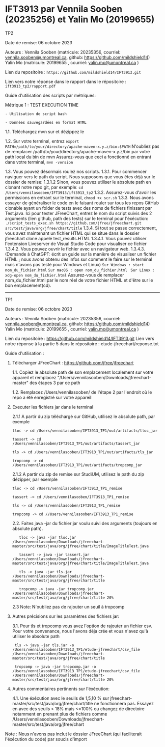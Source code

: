 # IFT3913 par Vennila Sooben (20235256) et Yalin Mo (20199655)

TP2

Date de remise: 06 octobre 2023

Auteurs : 
Vennila Sooben (matricule: 20235356, courriel: vennila.sooben@umontreal.ca, github: https://github.com/mildshield14)
Yalin Mo (matricule: 20199655 , courriel: yalin.mo@umontreal.ca )

Lien du repositoire : `https://github.com/mildshield14/IFT3913.git`

Lien vers notre réponse dans le rapport dans le répositoire : `ift3913_tp2/rapport.pdf`


Guide d'utilisation des scripts par métriques:

Métrique 1 : TEST EXECUTION TIME

    - Utilisation de script bash
    
    - Données sauvegardées en format HTML

 1.1. Téléchargez mvn sur et dézippez le

 1.2. Sur votre terminal, entrez
      `export PATH=/path/to/your/directory/apache-maven-x.y.z/bin:$PATH`
      N'oubliez pas de remplacer /path/to/your/directory/apache-maven-x.y.z/bin par votre path local du bin de mvn
      Assurez-vous que ceci a fonctionné en entrant dans votre terminal,
      `mvn -version`

  1.3. Vous pouvez désormais roulez nos scripts.
        1.3.1. Pour commencer naviguer vers le path du script. Nous supposons que vous êtes déjà sur le dossier de remise: 
            1.3.1.2 Sinon, vous pouvez utiliser le absolute path en clonant notre repo git, par exemple:
                    `cd /Users/vennilasooben/IFT3913/ift3913_tp2`
        1.3.2. Assurez-vous d'avoir les permissions en entrant sur le terminal,
               `chmod +x scr.sh`
        1.3.3. Nous avons essayer de généraliser le code en le faisant rouler sur tous les repos GitHub clonable 
               ayant un folder de tests avec des noms de fichiers finissant par Test.java.
               Ici pour tester JFreeChart, entrez le nom du script suivis des 2 arguments (lien github, path des tests) sur le terminal pour l'éxécution:
               `./script_tests_exec.sh https://github.com/jfree/jfreechart.git src/test/java/org/jfree/chart/title`
        1.3.4. Si tout se passe correctement, vous avez maintenant un fichier HTML qui se situe dans le dossier jfreechart cloné appelé test_results.HTML
               1.3.4.1. Vous pouvez utiliser l'extension Liveserver de Visual Studio Code pour visualiser ce fichier 
               1.3.4.2. Vous pouvez ouvrir le fichier avec un navigateur web.
               1.3.4.3. (Demande à ChatGPT: écrit un guide sur la manière de visualiser un fichier HTML ; 
                        nous avons obtenu des infos sur comment le faire sur le terminal mais n'avons pas testé pour Windows et Linux)
                         `Sur Windows : start nom_du_fichier.html`
                         `Sur macOS : open nom_du_fichier.html`
                        ` Sur Linux : xdg-open nom_du_fichier.html`
                         Assurez-vous de remplacer nom_du_fichier.html par le nom réel de votre fichier HTML et d'être sur le bon emplacement(cd).



----------------------------------------------------------------------------------

TP1

Date de remise: 06 octobre 2023

Auteurs : 
Vennila Sooben (matricule: 20235356, courriel: vennila.sooben@umontreal.ca, github: https://github.com/mildshield14)
Yalin Mo (matricule: 20199655 , courriel: yalin.mo@umontreal.ca )


Lien du repositoire : https://github.com/mildshield14/IFT3913.git
Lien vers notre réponse à la partie 5 dans le répositoire : etude-jfreechart/reponse.txt


Guide d'utilisation :

1. Télécharger JFreeChart : https://github.com/jfree/jfreechart
   
   1.1. Copiez le absolute path de son emplacement localement sur votre appareil et remplacez "/Users/vennilasooben/Downloads/jfreechart-master" des étapes 3 par ce path
   
   1.2. Remplacez /Users/vennilasooben/ de l'étape 2 par l'endroit où le repo a été enregistré sur votre appareil


2. Executer les fichiers jar dans le terminal
   
   2.1.1 A partir du zip téléchargé sur GitHub, utilisez le absolute path, par exemple
   
       tloc -> cd /Users/vennilasooben/IFT3913_TP1/out/artifacts/tloc_jar
      
       tassert -> cd /Users/vennilasooben/IFT3913_TP1/out/artifacts/tassert_jar
      
       tls -> cd /Users/vennilasooben/IFT3913_TP1/out/artifacts/tls_jar
      
       tropcomp -> cd /Users/vennilasooben/IFT3913_TP1/out/artifacts/tropcomp_jar

   2.1.2 A partir du zip de remise sur StudiUM, utilisez le path du zip dézipper, par exemple

       tloc -> cd /Users/vennilasooben/IFT3913_TP1_remise
      
       tassert -> cd /Users/vennilasooben/IFT3913_TP1_remise
      
       tls -> cd /Users/vennilasooben/IFT3913_TP1_remise
      
       tropcomp -> cd //Users/vennilasooben/IFT3913_TP1_remise


   2.2. Faites java -jar du fichier jar voulu suivi des arguments (toujours en absolute path).
   
          tloc -> java -jar tloc.jar /Users/vennilasooben/Downloads/jfreechart-master/src/test/java/org/jfree/chart/title/ImageTitleTest.java
         
          tassert -> java -jar tassert.jar /Users/vennilasooben/Downloads/jfreechart-master/src/test/java/org/jfree/chart/title/ImageTitleTest.java
         
          tls -> java -jar tls.jar /Users/vennilasooben/Downloads/jfreechart-master/src/test/java/org/jfree/chart/title
         
          tropcomp -> java -jar tropcomp.jar /Users/vennilasooben/Downloads/jfreechart-master/src/test/java/org/jfree/chart/title 20%


   2.3 Note: N'oubliez pas de rajouter un seuil à tropcomp


3. Autres précisions sur les paramètres des fichiers jar:
   
   3.1. Pour tls et tropcomp vous avez l'option de rajouter un fichier csv.
        Pour votre convenance, nous l'avons déja crée et vous n'avez qu'à utiliser le absolute path 
   
        tls -> java -jar tls.jar -o /Users/vennilasooben/IFT3913_TP1/etude-jfreechart/csv_file /Users/vennilasooben/Downloads/jfreechart-master/src/test/java/org/jfree/chart/title
   
        tropcomp -> java -jar tropcomp.jar -o /Users/vennilasooben/IFT3913_TP1/etude-jfreechart/csv_file /Users/vennilasooben/Downloads/jfreechart-master/src/test/java/org/jfree/chart/title 20%

4. Autres commentaires pertinents sur l'éxécution:
   
   4.1. Une éxécution avec le seuils de 1,5,10 % sur jfreechart-master/src/test/java/org/jfree/chart/title ne fonctionnera pas. Essayez en avec des seuils > 18% mais <=100% ou changez de directoire notamment en prenant plus de fichiers comme /Users/vennilasooben/Downloads/jfreechart-master/src/test/java/org/jfree/chart




Note : Nous n'avons pas inclut le dossier JFreeChart (qui faciliterait l'éxécution du code) par soucis d'import




   
    


